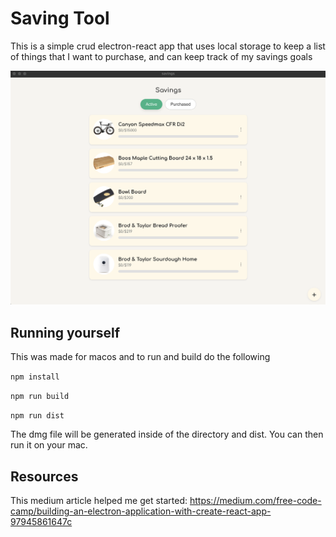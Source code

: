 
# Saving Tool

This is a simple crud electron-react app that uses local storage to keep a list of things that I want to purchase, and can keep track of my savings goals

![Picture of the tool.png](./tool_snip.png)

## Running yourself
This was made for macos and to run and build do the following

`npm install`

`npm run build`

`npm run dist`

The dmg file will be generated inside of the directory and dist. You can then run it on your mac. 

## Resources

This medium article helped me get started:
https://medium.com/free-code-camp/building-an-electron-application-with-create-react-app-97945861647c


